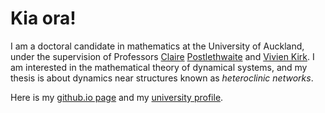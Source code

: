 
# Kia ora!

I am a doctoral candidate in mathematics at the University of Auckland, under the supervision of Professors [Claire](https://profiles.auckland.ac.nz/c-postlethwaite) [Postlethwaite](https://sites.google.com/view/clairepostlethwaite) and [Vivien Kirk](https://profiles.auckland.ac.nz/v-kirk). I am interested in the mathematical theory of dynamical systems, and my thesis is about dynamics near structures known as *heteroclinic networks*.

Here is my [github.io page](https://dcgroothuizendijkema.github.io) and my [university profile](https://profiles.auckland.ac.nz/david-groothuizen-dijkema).
